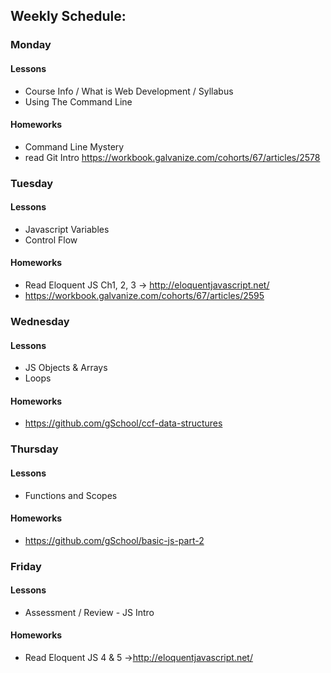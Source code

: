 ## Weekly Schedule:

### Monday

#### Lessons
* Course Info / What is Web Development / Syllabus
* Using The Command Line 

#### Homeworks
* Command Line Mystery 
* read Git Intro https://workbook.galvanize.com/cohorts/67/articles/2578

### Tuesday

#### Lessons
* Javascript Variables
* Control Flow

#### Homeworks
* Read Eloquent JS Ch1, 2, 3 -> http://eloquentjavascript.net/
* https://workbook.galvanize.com/cohorts/67/articles/2595

### Wednesday

#### Lessons
* JS Objects & Arrays
* Loops

#### Homeworks
* https://github.com/gSchool/ccf-data-structures

### Thursday

#### Lessons
* Functions and Scopes	

#### Homeworks
* https://github.com/gSchool/basic-js-part-2			

### Friday

#### Lessons
* Assessment / Review - JS Intro

#### Homeworks
* Read Eloquent JS 4 & 5 ->http://eloquentjavascript.net/			
			